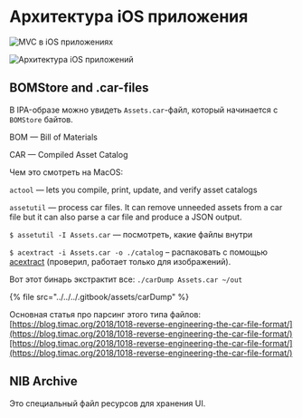 # Архитектура iOS приложения

![MVC в iOS приложениях](../../../.gitbook/assets/MVC\_в\_iOS\_приложениях.png)



![Архитектура iOS приложений](../../../.gitbook/assets/Архитектура\_iOS\_приложений.png)

## BOMStore and .car-files

В IPA-образе можно увидеть `Assets.car`-файл, который начинается с `BOMStore` байтов.

BOM — Bill of Materials

CAR — Compiled Asset Catalog

Чем это смотреть на MacOS:

`actool` — lets you compile, print, update, and verify asset catalogs

`assetutil` — process car files. It can remove unneeded assets from a car file but it can also parse a car file and produce a JSON output.

`$ assetutil -I Assets.car` — посмотреть, какие файлы внутри

`$ acextract -i Assets.car -o ./catalog` – распаковать с помощью [acextract](https://github.com/bartoszj/acextract) (проверил, работает только для изображений).

Вот этот бинарь экстрактит все: `./carDump Assets.car ~/out`

{% file src="../../../.gitbook/assets/carDump" %}

Основная статья про парсинг этого типа файлов: [https://blog.timac.org/2018/1018-reverse-engineering-the-car-file-format/](https://blog.timac.org/2018/1018-reverse-engineering-the-car-file-format/)[https://blog.timac.org/2018/1018-reverse-engineering-the-car-file-format/](https://blog.timac.org/2018/1018-reverse-engineering-the-car-file-format/)

## NIB Archive

Это специальный файл ресурсов для хранения UI.
